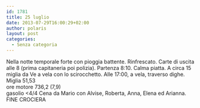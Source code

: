 ```yaml
---
id: 1781
title: 25 luglio
date: 2013-07-29T16:00:29+02:00
author: polaris
layout: post
categories:
  - Senza categoria
---
```

Nella notte temporale forte con pioggia battente. Rinfrescato. Carte di uscita alle 8 (prima capitaneria poi polizia). Partenza 8:10. Calma piatta. A circa 15 miglia da Ve a vela con lo scirocchetto. Alle 17:00, a vela, traverso dighe.  
Miglia 51,53  
ore motore 736,2 (7,9)  
gasolio <4/4 Cena da Mario con Alvise, Roberta, Anna, Elena ed Arianna. FINE CROCIERA